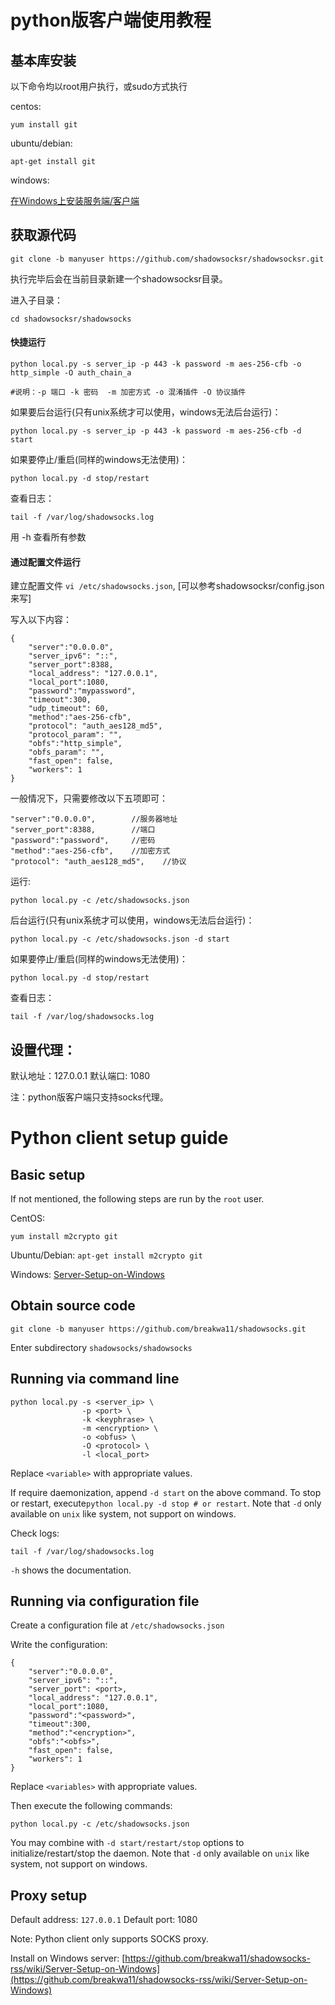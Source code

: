 # python版客户端使用教程

## 基本库安装

以下命令均以root用户执行，或sudo方式执行

centos:

```
yum install git
```

ubuntu/debian:

```
apt-get install git

```

windows:

[在Windows上安装服务端/客户端](https://github.com/breakwa11/shadowsocks-rss/wiki/Server-Setup-on-Windows)

## 获取源代码

`git clone -b manyuser https://github.com/shadowsocksr/shadowsocksr.git`

执行完毕后会在当前目录新建一个shadowsocksr目录。

进入子目录：

```
cd shadowsocksr/shadowsocks

```

#### 快捷运行

```
python local.py -s server_ip -p 443 -k password -m aes-256-cfb -o http_simple -O auth_chain_a

#说明：-p 端口 -k 密码  -m 加密方式 -o 混淆插件 -O 协议插件

```

如果要后台运行(只有unix系统才可以使用，windows无法后台运行)：

```
python local.py -s server_ip -p 443 -k password -m aes-256-cfb -d start

```

如果要停止/重启(同样的windows无法使用)：

```
python local.py -d stop/restart

```

查看日志：

```
tail -f /var/log/shadowsocks.log

```

用 -h 查看所有参数

#### 通过配置文件运行

建立配置文件 `vi /etc/shadowsocks.json`, [可以参考shadowsocksr/config.json来写]

写入以下内容：

```
{
    "server":"0.0.0.0",
    "server_ipv6": "::",
    "server_port":8388,
    "local_address": "127.0.0.1",
    "local_port":1080,
    "password":"mypassword",
    "timeout":300,
    "udp_timeout": 60,
    "method":"aes-256-cfb",
    "protocol": "auth_aes128_md5",
    "protocol_param": "",
    "obfs":"http_simple",
    "obfs_param": "",
    "fast_open": false,
    "workers": 1
}
```

一般情况下，只需要修改以下五项即可：

```
"server":"0.0.0.0",        //服务器地址
"server_port":8388,        //端口
"password":"password",     //密码
"method":"aes-256-cfb",    //加密方式
"protocol": "auth_aes128_md5",    //协议

```

运行:

```
python local.py -c /etc/shadowsocks.json

```

后台运行(只有unix系统才可以使用，windows无法后台运行)：

```
python local.py -c /etc/shadowsocks.json -d start

```

如果要停止/重启(同样的windows无法使用)：

```
python local.py -d stop/restart

```

查看日志：

```
tail -f /var/log/shadowsocks.log

```

## 设置代理：

默认地址：127.0.0.1 默认端口: 1080

注：python版客户端只支持socks代理。

# Python client setup guide

## Basic setup

If not mentioned, the following steps are run by the `root` user.

CentOS:

`yum install m2crypto git`

Ubuntu/Debian: `apt-get install m2crypto git`

Windows: [Server-Setup-on-Windows](https://github.com/breakwa11/shadowsocks-rss/wiki/Server-Setup-on-Windows)

## Obtain source code

`git clone -b manyuser https://github.com/breakwa11/shadowsocks.git`

Enter subdirectory `shadowsocks/shadowsocks`

## Running via command line

```
python local.py -s <server_ip> \
                -p <port> \
                -k <keyphrase> \
                -m <encryption> \
                -o <obfus> \
                -O <protocol> \
                -l <local_port>

```

Replace `<variable>` with appropriate values.

If require daemonization, append `-d start` on the above command. To stop or restart, execute`python local.py -d stop # or restart`. Note that `-d` only available on `unix` like system, not support on windows.

Check logs:

```
tail -f /var/log/shadowsocks.log

```

`-h` shows the documentation.

## Running via configuration file

Create a configuration file at `/etc/shadowsocks.json`

Write the configuration:

```
{
    "server":"0.0.0.0",
    "server_ipv6": "::",
    "server_port": <port>,
    "local_address": "127.0.0.1",
    "local_port":1080,
    "password":"<password>",
    "timeout":300,
    "method":"<encryption>",
    "obfs":"<obfs>",
    "fast_open": false,
    "workers": 1
}
```

Replace `<variables>` with appropriate values.

Then execute the following commands:

```
python local.py -c /etc/shadowsocks.json

```

You may combine with `-d start/restart/stop` options to initialize/restart/stop the daemon. Note that `-d` only available on `unix` like system, not support on windows.

## Proxy setup

Default address: `127.0.0.1` Default port: 1080

Note: Python client only supports SOCKS proxy.

Install on Windows server: [https://github.com/breakwa11/shadowsocks-rss/wiki/Server-Setup-on-Windows](https://github.com/breakwa11/shadowsocks-rss/wiki/Server-Setup-on-Windows)